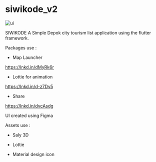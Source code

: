 # siwikode_v2
![ui](ui.jpg)

SIWIKODE 
A Simple Depok city tourism list application using the flutter framework.

Packages use :

- Map Launcher 

https://lnkd.in/dMyRk6r

- Lottie for animation

https://lnkd.in/d-z7Dv5

- Share 

https://lnkd.in/dvcAsdg



UI created using Figma 

Assets use :

- Saly 3D

- Lottie

- Material design icon
